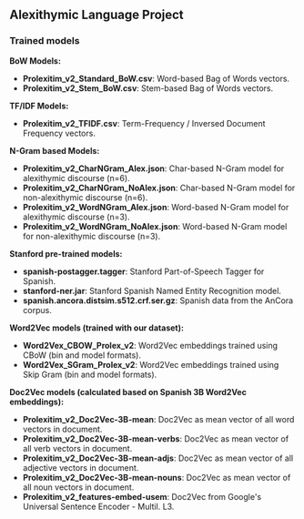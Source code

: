 ## Alexithymic Language Project 
### Trained models

**BoW Models:**
- **Prolexitim_v2_Standard_BoW.csv**: Word-based Bag of Words vectors. 
- **Prolexitim_v2_Stem_BoW.csv**: Stem-based Bag of Words vectors. 

**TF/IDF Models:**
- **Prolexitim_v2_TFIDF.csv**: Term-Frequency / Inversed Document Frequency vectors. 

**N-Gram based Models:**
- **Prolexitim_v2_CharNGram_Alex.json**: Char-based N-Gram model for alexithymic discourse (n=6). 
- **Prolexitim_v2_CharNGram_NoAlex.json**: Char-based N-Gram model for non-alexithymic discourse (n=6). 
- **Prolexitim_v2_WordNGram_Alex.json**: Word-based N-Gram model for alexithymic discourse (n=3). 
- **Prolexitim_v2_WordNGram_NoAlex.json**: Word-based N-Gram model for non-alexithymic discourse (n=3).

**Stanford pre-trained models:**
- **spanish-postagger.tagger**: Stanford Part-of-Speech Tagger for Spanish. 
- **stanford-ner.jar**: Stanford Spanish Named Entity Recognition model. 
- **spanish.ancora.distsim.s512.crf.ser.gz**: Spanish data from the AnCora corpus.

**Word2Vec models (trained with our dataset):**
- **Word2Vex_CBOW_Prolex_v2**: Word2Vec embeddings trained using CBoW (bin and model formats). 
- **Word2Vex_SGram_Prolex_v2**: Word2Vec embeddings trained using Skip Gram (bin and model formats). 

**Doc2Vec models (calculated based on Spanish 3B Word2Vec embeddings):**
- **Prolexitim_v2_Doc2Vec-3B-mean**: Doc2Vec as mean vector of all word vectors in document. 
- **Prolexitim_v2_Doc2Vec-3B-mean-verbs**: Doc2Vec as mean vector of all verb vectors in document. 
- **Prolexitim_v2_Doc2Vec-3B-mean-adjs**: Doc2Vec as mean vector of all adjective vectors in document. 
- **Prolexitim_v2_Doc2Vec-3B-mean-nouns**: Doc2Vec as mean vector of all noun vectors in document. 
- **Prolexitim_v2_features-embed-usem**: Doc2Vec from Google's Universal Sentence Encoder - Multil. L3. 

